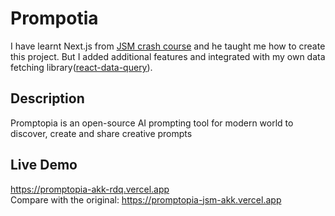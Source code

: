 # Prompotia

I have learnt Next.js from [JSM crash course](https://youtu.be/wm5gMKuwSYk) and he taught me how to create this project. But I added additional features and integrated with my own data fetching library([react-data-query](https://www.npmjs.com/package/react-data-query)).

## Description

Promptopia is an open-source AI prompting tool for modern world to discover, create and share creative prompts

## Live Demo

https://promptopia-akk-rdq.vercel.app
<br />
Compare with the original: https://promptopia-jsm-akk.vercel.app
